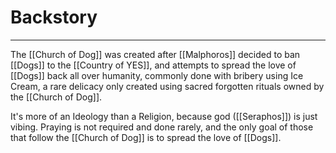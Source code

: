 # Backstory
--- 
The [[Church of Dog]] was created after [[Malphoros]] decided to ban [[Dogs]] to the [[Country of YES]], and attempts to spread the love of [[Dogs]] back all over humanity, commonly done with bribery using Ice Cream, a rare delicacy only created using sacred forgotten rituals owned by the [[Church of Dog]].

It's more of an Ideology than a Religion, because god ([[Seraphos]]) is just vibing. Praying is not required and done rarely, and the only goal of those that follow the [[Church of Dog]] is to spread the love of [[Dogs]].